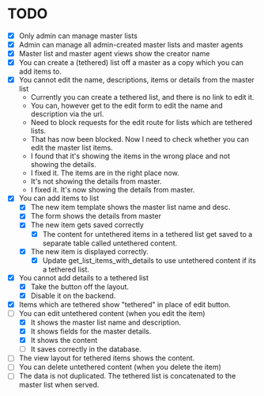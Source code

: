 # TODO

- [x] Only admin can manage master lists
- [x] Admin can manage all admin-created master lists and master agents
- [x] Master list and master agent views show the creator name
- [x] You can create a (tethered) list off a master as a copy which you can add items to.
- [x] You cannot edit the name, descriptions, items or details from the master list
    - Currently you can create a tethered list, and there is no link to edit it.
    - You can, however get to the edit form to edit the name and description via the url.
    - Need to block requests for the edit route for lists which are tethered lists.
    - That has now been blocked. Now I need to check whether you can edit the master list items.
    - I found that it's showing the items in the wrong place and not showing the details.
    - I fixed it. The items are in the right place now.
    - It's not showing the details from master.
    - I fixed it. It's now showing the details from master.
- [x] You can add items to list
    - [x] The new item template shows the master list name and desc.
    - [x] The form shows the details from master
    - [x] The new item gets saved correctly
        - [x] The content for untethered items in a tethered list get saved to a separate table called untethered content.
    - [x] The new item is displayed correctly.
        - [x] Update get_list_items_with_details to use untethered content if its a tethered list.
- [x] You cannot add details to a tethered list
    - [x] Take the button off the layout.
    - [x] Disable it on the backend.
- [x] Items which are tethered show "tethered" in place of edit button.    
- [ ] You can edit untethered content (when you edit the item)
    - [x] It shows the master list name and description.
    - [x] It shows fields for the master details.
    - [x] It shows the content
    - [ ] It saves correctly in the database.
- [ ] The view layout for tethered items shows the content.
- [ ] You can delete untethered content (when you delete the item)
- [ ] The data is not duplicated. The tethered list is concatenated to the master list when served.
